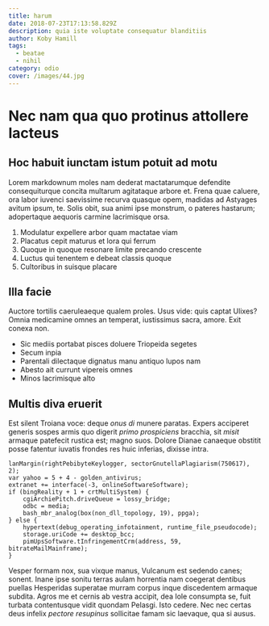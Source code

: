 ```yaml
---
title: harum
date: 2018-07-23T17:13:58.829Z
description: quia iste voluptate consequatur blanditiis
author: Koby Hamill
tags:
  - beatae
  - nihil
category: odio
cover: /images/44.jpg
---
```


# Nec nam qua quo protinus attollere lacteus

## Hoc habuit iunctam istum potuit ad motu

Lorem markdownum moles nam dederat mactatarumque defendite consequiturque
concita multarum agitataque arbore et. Frena quae caluere, ora labor iuvenci
saevissime recurva quasque opem, madidas ad Astyages avitum ipsum, te. Solis
obit, sua animi ipse monstrum, o pateres hastarum; adopertaque aequoris carmine
lacrimisque orsa.

1. Modulatur expellere arbor quam mactatae viam
2. Placatus cepit maturus et lora qui ferrum
3. Quoque in quoque resonare limite precando crescente
4. Luctus qui tenentem e debeat classis quoque
5. Cultoribus in suisque placare

## Illa facie

Auctore tortilis caeruleaeque qualem proles. Usus vide: quis captat Ulixes?
Omnia medicamine omnes an temperat, iustissimus sacra, amore. Exit conexa non.

- Sic mediis portabat pisces doluere Triopeida segetes
- Secum inpia
- Parentali dilectaque dignatus manu antiquo lupos nam
- Abesto ait currunt vipereis omnes
- Minos lacrimisque alto

## Multis diva eruerit

Est silent Troiana voce: deque *onus di* munere paratas. Expers acciperet
generis sospes armis quo digerit *primo prospiciens* bracchia, sit *misit*
armaque patefecit rustica est; magno suos. Dolore Dianae canaeque obstitit posse
fatentur iuvatis frondes res huic inferias, dixisse intra.

```
lanMargin(rightPebibyteKeylogger, sectorGnutellaPlagiarism(750617), 2);
var yahoo = 5 + 4 - golden_antivirus;
extranet += interface(-3, onlineSoftwareSoftware);
if (bingReality + 1 + crtMultiSystem) {
    cgiArchiePitch.driveQueue = lossy_bridge;
    odbc = media;
    bash_mbr_analog(box(non_dll_topology, 19), ppga);
} else {
    hypertext(debug_operating_infotainment, runtime_file_pseudocode);
    storage.uriCode += desktop_bcc;
    pimUpsSoftware.tInfringementCrm(address, 59, bitrateMailMainframe);
}
```

Vesper formam nox, sua vixque manus, Vulcanum est sedendo canes; sonent. Inane
ipse sonitu terras aulam horrentia nam coegerat dentibus puellas Hesperidas
superatae murram corpus inque discedentem armaque subdita. Agros me et cernis ab
vestra accipit, dea Iole consumpta se, fuit turbata contentusque vidit quondam
Pelasgi. Isto cedere. Nec nec certas deus infelix *pectore resupinus* sollicitae
famam sic laevaque, qua si ausus.
